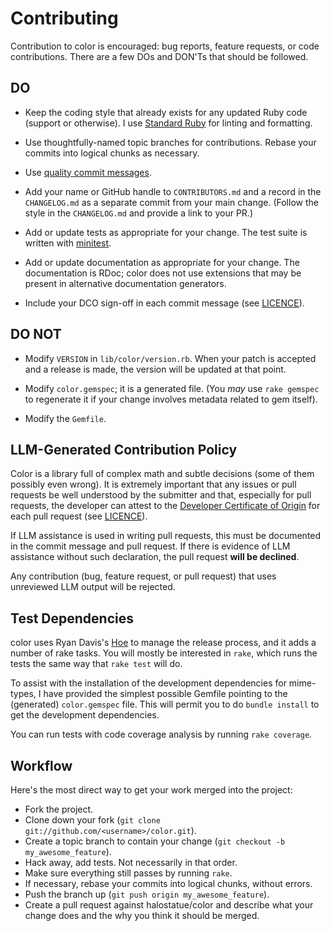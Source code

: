 # Contributing

Contribution to color is encouraged: bug reports, feature requests, or code
contributions. There are a few DOs and DON'Ts that should be followed.

## DO

- Keep the coding style that already exists for any updated Ruby code (support
  or otherwise). I use [Standard Ruby][standardrb] for linting and formatting.

- Use thoughtfully-named topic branches for contributions. Rebase your commits
  into logical chunks as necessary.

- Use [quality commit messages][qcm].

- Add your name or GitHub handle to `CONTRIBUTORS.md` and a record in the
  `CHANGELOG.md` as a separate commit from your main change. (Follow the style
  in the `CHANGELOG.md` and provide a link to your PR.)

- Add or update tests as appropriate for your change. The test suite is written
  with [minitest][minitest].

- Add or update documentation as appropriate for your change. The documentation
  is RDoc; color does not use extensions that may be present in alternative
  documentation generators.

- Include your DCO sign-off in each commit message (see [LICENCE](LICENCE.md)).

## DO NOT

- Modify `VERSION` in `lib/color/version.rb`. When your patch is accepted and a
  release is made, the version will be updated at that point.

- Modify `color.gemspec`; it is a generated file. (You _may_ use `rake gemspec`
  to regenerate it if your change involves metadata related to gem itself).

- Modify the `Gemfile`.

## LLM-Generated Contribution Policy

Color is a library full of complex math and subtle decisions (some of them
possibly even wrong). It is extremely important that any issues or pull requests
be well understood by the submitter and that, especially for pull requests, the
developer can attest to the [Developer Certificate of Origin][dco] for each pull
request (see [LICENCE](LICENCE.md)).

If LLM assistance is used in writing pull requests, this must be documented in
the commit message and pull request. If there is evidence of LLM assistance
without such declaration, the pull request **will be declined**.

Any contribution (bug, feature request, or pull request) that uses unreviewed
LLM output will be rejected.

## Test Dependencies

color uses Ryan Davis's [Hoe][Hoe] to manage the release process, and it adds a
number of rake tasks. You will mostly be interested in `rake`, which runs the
tests the same way that `rake test` will do.

To assist with the installation of the development dependencies for mime-types,
I have provided the simplest possible Gemfile pointing to the (generated)
`color.gemspec` file. This will permit you to do `bundle install` to get the
development dependencies.

You can run tests with code coverage analysis by running `rake coverage`.

## Workflow

Here's the most direct way to get your work merged into the project:

- Fork the project.
- Clone down your fork (`git clone git://github.com/<username>/color.git`).
- Create a topic branch to contain your change
  (`git checkout -b my_awesome_feature`).
- Hack away, add tests. Not necessarily in that order.
- Make sure everything still passes by running `rake`.
- If necessary, rebase your commits into logical chunks, without errors.
- Push the branch up (`git push origin my_awesome_feature`).
- Create a pull request against halostatue/color and describe what your change
  does and the why you think it should be merged.

[dco]: licences/dco.txt
[hoe]: https://github.com/seattlerb/hoe
[minitest]: https://github.com/seattlerb/minitest
[qcm]: http://tbaggery.com/2008/04/19/a-note-about-git-commit-messages.html
[standardrb]: https://github.com/standardrb/standard
